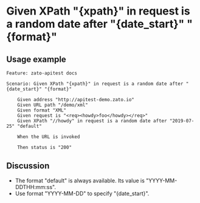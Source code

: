 
Given XPath "{xpath}" in request is a random date after "{date_start}" "{format}"
=============================================================================================================

Usage example
-------------

```
Feature: zato-apitest docs

Scenario: Given XPath "{xpath}" in request is a random date after "{date_start}" "{format}"

    Given address "http://apitest-demo.zato.io"
    Given URL path "/demo/xml"
    Given format "XML"
    Given request is "<req><howdy>foo</howdy></req>"
    Given XPath "//howdy" in request is a random date after "2019-07-25" "default"

    When the URL is invoked

    Then status is "200"
```

Discussion
----------

* The format "default" is always available. Its value is "YYYY-MM-DDTHH:mm:ss".
* Use format "YYYY-MM-DD" to specify "{date_start}".